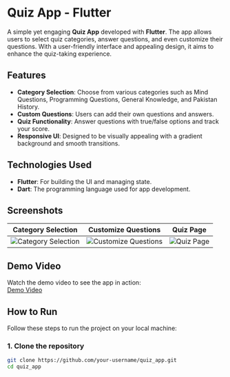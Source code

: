 # Quiz App - Flutter

A simple yet engaging **Quiz App** developed with **Flutter**. The app allows users to select quiz categories, answer questions, and even customize their questions. With a user-friendly interface and appealing design, it aims to enhance the quiz-taking experience.

## Features

- **Category Selection**: Choose from various categories such as Mind Questions, Programming Questions, General Knowledge, and Pakistan History.
- **Custom Questions**: Users can add their own questions and answers.
- **Quiz Functionality**: Answer questions with true/false options and track your score.
- **Responsive UI**: Designed to be visually appealing with a gradient background and smooth transitions.

## Technologies Used

- **Flutter**: For building the UI and managing state.
- **Dart**: The programming language used for app development.

## Screenshots

| Category Selection | Customize Questions | Quiz Page |
|--------------------|---------------------|-----------|
| ![Category Selection](https://github.com/user-attachments/assets/7fb7e7b3-6be9-4f95-81db-5cb34823001f) | ![Customize Questions](https://github.com/user-attachments/assets/83d46d09-2864-407f-8f14-ebca75abf11b) | ![Quiz Page](https://github.com/user-attachments/assets/f8f647af-7999-4f27-b706-5b96a514e640) |

## Demo Video

Watch the demo video to see the app in action:  
[Demo Video](https://github.com/user-attachments/assets/1d4d1c17-1f49-43ee-b23f-1a1b413879ba)

## How to Run

Follow these steps to run the project on your local machine:

### 1. Clone the repository

```bash
git clone https://github.com/your-username/quiz_app.git
cd quiz_app
